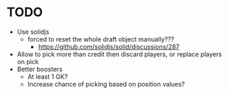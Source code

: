 # TODO

- Use solidjs
    - forced to reset the whole draft object manually???
        - https://github.com/solidjs/solid/discussions/287
- Allow to pick more than credit then discard players, or replace players on pick
- Better boosters
    - At least 1 GK?
    - Increase chance of picking based on position values?